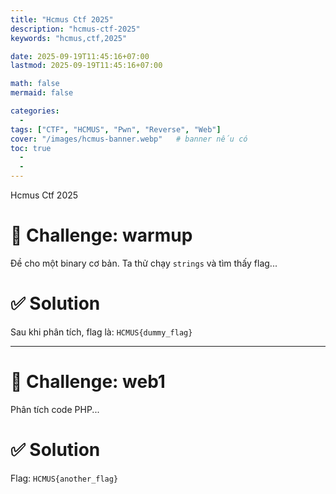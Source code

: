 ```yaml
---
title: "Hcmus Ctf 2025"
description: "hcmus-ctf-2025"
keywords: "hcmus,ctf,2025"

date: 2025-09-19T11:45:16+07:00
lastmod: 2025-09-19T11:45:16+07:00

math: false
mermaid: false

categories:
  -
tags: ["CTF", "HCMUS", "Pwn", "Reverse", "Web"]
cover: "/images/hcmus-banner.webp"   # banner nếu có
toc: true    
  -
  -
---
```

Hcmus Ctf 2025
<!--more-->
# 🔎 Challenge: warmup
Đề cho một binary cơ bản. Ta thử chạy `strings` và tìm thấy flag...

# ✅ Solution
Sau khi phân tích, flag là: `HCMUS{dummy_flag}`

---

# 🔎 Challenge: web1
Phân tích code PHP...

# ✅ Solution
Flag: `HCMUS{another_flag}`